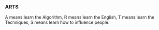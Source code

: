 ### ARTS
A means learn the Algorithm,
R means learn the English,
T means learn the Techniques,
S means learn how to influence people.
